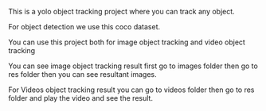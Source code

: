 This is a yolo object tracking project where you can track  any object.

For object detection we use this coco dataset.

You can use this project both for image object tracking and video object tracking

You can see image object tracking result first go to images folder then go to res folder then you can see resultant images.

For Videos object tracking result you can go to videos folder then go to res folder and play the video and see the result.
